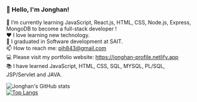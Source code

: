 ### 👋 Hello, I'm Jonghan!

🌱 I’m currently learning JavaScript, React.js, HTML, CSS, Node.js, Express, MongoDB to become a full-stack developer !   
❤️ I love learning new technology.  
📝 I graduated in Software development at SAIT.  
📫 How to reach me: pjh843@gmail.com  
💻 Please visit my portfolio website: https://jonghan-profile.netlify.app   
📚 I have learned JavaScript, HTML, CSS, SQL, MYSQL, PL/SQL, JSP/Servlet and JAVA.

![Jonghan's GitHub stats](https://github-readme-stats.vercel.app/api?username=Jonghan-park&count_private=true&show_icons=true&theme=radical)  
[![Top Langs](https://github-readme-stats.vercel.app/api/top-langs/?username=Jonghan-park&theme=radical&layout=compact)](https://github.com/Jonghan-park/github-readme-stats)

<!--

- 🔭 I’m currently working on ...
- 🌱 I’m currently learning ...
- 👯 I’m looking to collaborate on ...
- 🤔 I’m looking for help with ...
- 💬 Ask me about ...
- 📫 How to reach me: ...
- 😄 Pronouns: ...
- ⚡ Fun fact: ...
-->
 

